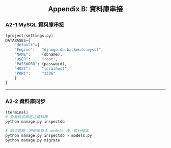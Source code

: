 <h2 align="center">Appendix B: 資料庫串接</h2>

### A2-1 MySQL 資料庫串接
```python
(project/settings.py)
DATABASES={
    "default"={  
    "Engine":   "django.db.backends.mysql",
    "NAME":     (dbname),
    "USER":     "root",
    "PASSWORD": (password),
    "HOST":     "localhost",
    "PORT":     "3306"
    }
}
```

---
### A2-2 資料庫同步
```python
(terminal)
# 查看目前綁定之資料庫
python manage.py inspectdb

# 同步處理：將結果存入 models 後，執行腳本
python manage.py inspectdb > models.py
python manage.py migrate
```
